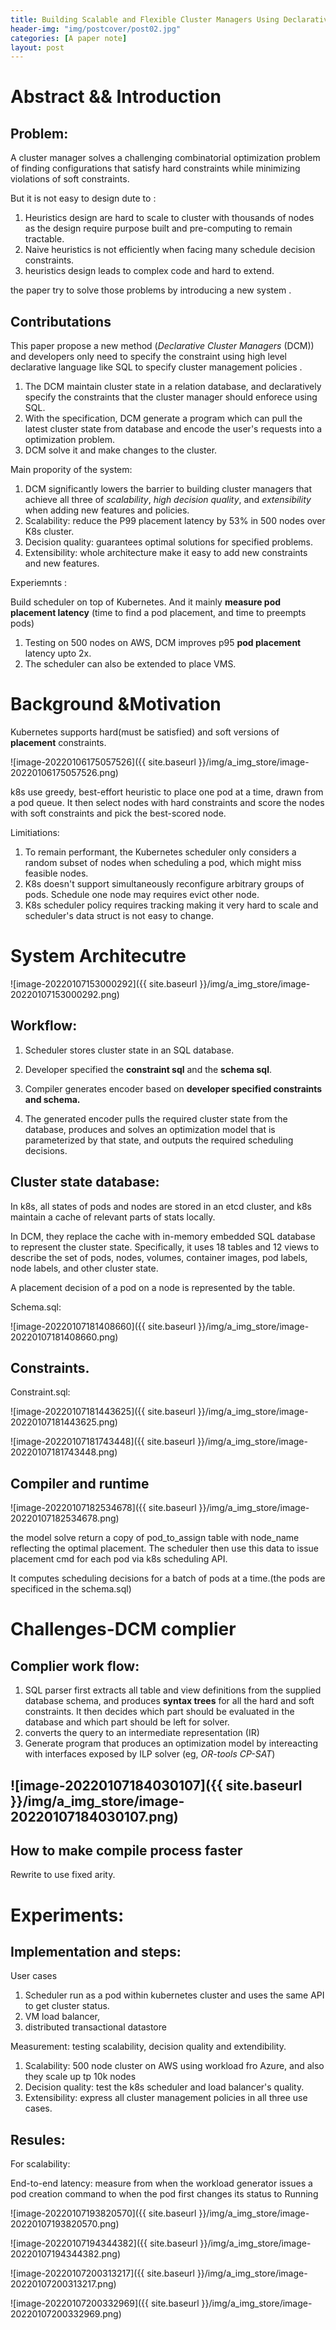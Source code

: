 ```yaml
---
title: Building Scalable and Flexible Cluster Managers Using Declarative Programming
header-img: "img/postcover/post02.jpg"
categories: [A paper note]
layout: post
---
```


# Abstract && Introduction

## Problem: 

A cluster manager solves a challenging combinatorial optimization problem of finding configurations that satisfy hard constraints while minimizing violations of soft constraints.

But it is not easy to design dute to :

1. Heuristics design are hard to scale to cluster with thousands of nodes as the design require purpose built and pre-computing to remain tractable.
2. Naive heuristics is not efficiently when facing many schedule decision constraints. 
3. heuristics design leads to complex code and hard to extend.

the paper try to solve those problems by introducing a new system .

## Contributations

This paper propose a new method (*Declarative Cluster Managers* (DCM)) and developers only need to specify the constraint using high level declarative language like SQL to specify cluster management policies .

1. The DCM maintain cluster state in a relation database, and declaratively specify the constraints that the cluster manager should enforece using SQL.
2. With the specification, DCM generate a program which can pull the latest cluster state from database and encode the user's requests into a optimization problem.
3. DCM solve it and make changes to the cluster. 

Main propority of the system:

1. DCM significantly lowers the barrier to building cluster managers that achieve all three of *scalability*, *high decision quality*, and *extensibility* when adding new features and policies.
2. Scalability: reduce the P99 placement latency by 53% in 500 nodes over K8s cluster.
3. Decision quality: guarantees optimal solutions for specified problems. 
4. Extensibility:  whole architecture make it easy to add new constraints and new features. 

Experiemnts :

Build scheduler on top of Kubernetes.  And it mainly **measure pod placement latency** (time to find a pod placement, and time to preempts pods)

1. Testing on 500 nodes on AWS, DCM improves p95 **pod placement** latency upto 2x. 
2. The scheduler can also be extended to place VMS.

# Background &Motivation

Kubernetes supports hard(must be satisfied) and soft versions of **placement** constraints. 

![image-20220106175057526]({{ site.baseurl }}/img/a_img_store/image-20220106175057526.png)

k8s use greedy, best-effort heuristic to place one pod at a time, drawn from a pod queue.  It then select nodes with hard constraints and score the nodes with soft constraints and pick the best-scored node.

Limitiations:

1. To remain performant, the Kubernetes scheduler only considers a random subset of nodes when scheduling a pod, which might miss feasible nodes.
2. K8s doesn't support simultaneously reconfigure arbitrary groups of pods. Schedule one node may requires evict other node. 
3. K8s scheduler policy requires tracking making it very hard to scale and scheduler's data struct is not easy to change. 

# System Architecutre

![image-20220107153000292]({{ site.baseurl }}/img/a_img_store/image-20220107153000292.png)

## Workflow:

1. Scheduler stores cluster state in an SQL database.

2. Developer specified the **constraint sql** and the **schema sql**.

3. Compiler generates encoder based on **developer specified constraints and schema.**

4. The generated encoder pulls the required cluster state from the database, produces and solves an optimization model that is parameterized by that state, and outputs the required scheduling decisions.

   

## Cluster state database:

In k8s, all states of pods and nodes are stored in an etcd cluster, and k8s maintain a cache of relevant parts of stats locally. 

In DCM, they replace the cache with in-memory embedded SQL database to represent the cluster state. Specifically,  it uses 18 tables and 12 views to describe the set of pods, nodes, volumes, container images, pod labels, node labels, and other cluster state.

A placement decision of a pod on a node is represented by the table.

Schema.sql:

![image-20220107181408660]({{ site.baseurl }}/img/a_img_store/image-20220107181408660.png)

## Constraints.

Constraint.sql:

![image-20220107181443625]({{ site.baseurl }}/img/a_img_store/image-20220107181443625.png)

![image-20220107181743448]({{ site.baseurl }}/img/a_img_store/image-20220107181743448.png)

## Compiler and runtime

![image-20220107182534678]({{ site.baseurl }}/img/a_img_store/image-20220107182534678.png)

the model solve return a copy of pod_to_assign table with node_name reflecting the optimal placement. The scheduler then use this data to issue placement cmd for each pod via k8s scheduling API. 

It computes scheduling decisions for a batch of pods at a time.(the pods are specificed in the schema.sql)

# Challenges-DCM complier

## Complier work flow:

1. SQL parser first extracts all table and view definitions from the supplied database schema, and produces **syntax trees** for all the hard and soft constraints. It then decides which part should be evaluated in the database and which part should be left for solver. 
2. converts the query to an intermediate representation (IR)
3. Generate program that produces an optimization model by intereacting with interfaces exposed by ILP solver (eg, *OR-tools CP-SAT*)

## ![image-20220107184030107]({{ site.baseurl }}/img/a_img_store/image-20220107184030107.png)

## How to make compile process faster

Rewrite to use fixed arity.

# Experiments:

## Implementation and steps:

User cases

1. Scheduler run as a pod within kubernetes cluster and uses the same API to get cluster status.
2. VM load balancer,
3. distributed transactional datastore 

Measurement: testing scalability, decision quality and extendibility. 

1. Scalability: 500 node cluster on AWS using workload fro Azure, and also they scale up tp 10k nodes 
2. Decision quality: test the k8s scheduler and load balancer's quality. 
3. Extensibility: express all cluster management policies in all three use cases. 

## Resules:

For scalability:

End-to-end latency: measure from when the workload generator issues a pod creation command to when the pod first changes its status to Running

![image-20220107193820570]({{ site.baseurl }}/img/a_img_store/image-20220107193820570.png)



![image-20220107194344382]({{ site.baseurl }}/img/a_img_store/image-20220107194344382.png)

![image-20220107200313217]({{ site.baseurl }}/img/a_img_store/image-20220107200313217.png)

![image-20220107200332969]({{ site.baseurl }}/img/a_img_store/image-20220107200332969.png)

